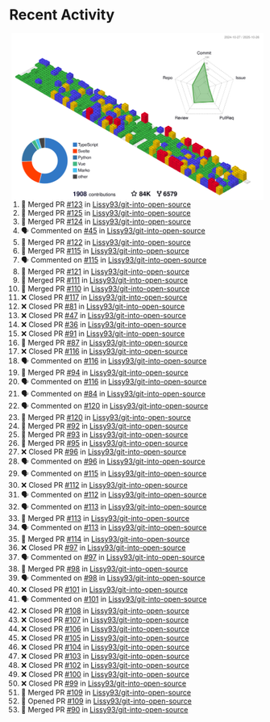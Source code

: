 # Recent Activity

<!-- Summary card -->
<a href="https://github.com/Lissy93/Lissy93/blob/master/METRICS.md">
  <img
    align="right"
    width="500"
    alt="Profile data, generated with yoshi389111/github-profile-3d-contrib"
    src="https://raw.githubusercontent.com/Lissy93/Lissy93/master/profile-3d-contrib/profile-gitblock.svg"
  />
</a>

<!--START_SECTION:activity-->
1. 🎉 Merged PR [#123](https://github.com/Lissy93/git-into-open-source/pull/123) in [Lissy93/git-into-open-source](https://github.com/Lissy93/git-into-open-source)
2. 🎉 Merged PR [#125](https://github.com/Lissy93/git-into-open-source/pull/125) in [Lissy93/git-into-open-source](https://github.com/Lissy93/git-into-open-source)
3. 🎉 Merged PR [#124](https://github.com/Lissy93/git-into-open-source/pull/124) in [Lissy93/git-into-open-source](https://github.com/Lissy93/git-into-open-source)
4. 🗣 Commented on [#45](https://github.com/Lissy93/git-into-open-source/issues/45) in [Lissy93/git-into-open-source](https://github.com/Lissy93/git-into-open-source)
5. 🎉 Merged PR [#122](https://github.com/Lissy93/git-into-open-source/pull/122) in [Lissy93/git-into-open-source](https://github.com/Lissy93/git-into-open-source)
6. 🎉 Merged PR [#115](https://github.com/Lissy93/git-into-open-source/pull/115) in [Lissy93/git-into-open-source](https://github.com/Lissy93/git-into-open-source)
7. 🗣 Commented on [#115](https://github.com/Lissy93/git-into-open-source/issues/115) in [Lissy93/git-into-open-source](https://github.com/Lissy93/git-into-open-source)
8. 🎉 Merged PR [#121](https://github.com/Lissy93/git-into-open-source/pull/121) in [Lissy93/git-into-open-source](https://github.com/Lissy93/git-into-open-source)
9. 🎉 Merged PR [#111](https://github.com/Lissy93/git-into-open-source/pull/111) in [Lissy93/git-into-open-source](https://github.com/Lissy93/git-into-open-source)
10. 🎉 Merged PR [#110](https://github.com/Lissy93/git-into-open-source/pull/110) in [Lissy93/git-into-open-source](https://github.com/Lissy93/git-into-open-source)
11. ❌ Closed PR [#117](https://github.com/Lissy93/git-into-open-source/pull/117) in [Lissy93/git-into-open-source](https://github.com/Lissy93/git-into-open-source)
12. ❌ Closed PR [#81](https://github.com/Lissy93/git-into-open-source/pull/81) in [Lissy93/git-into-open-source](https://github.com/Lissy93/git-into-open-source)
13. ❌ Closed PR [#47](https://github.com/Lissy93/git-into-open-source/pull/47) in [Lissy93/git-into-open-source](https://github.com/Lissy93/git-into-open-source)
14. ❌ Closed PR [#36](https://github.com/Lissy93/git-into-open-source/pull/36) in [Lissy93/git-into-open-source](https://github.com/Lissy93/git-into-open-source)
15. ❌ Closed PR [#91](https://github.com/Lissy93/git-into-open-source/pull/91) in [Lissy93/git-into-open-source](https://github.com/Lissy93/git-into-open-source)
16. 🎉 Merged PR [#87](https://github.com/Lissy93/git-into-open-source/pull/87) in [Lissy93/git-into-open-source](https://github.com/Lissy93/git-into-open-source)
17. ❌ Closed PR [#116](https://github.com/Lissy93/git-into-open-source/pull/116) in [Lissy93/git-into-open-source](https://github.com/Lissy93/git-into-open-source)
18. 🗣 Commented on [#116](https://github.com/Lissy93/git-into-open-source/issues/116) in [Lissy93/git-into-open-source](https://github.com/Lissy93/git-into-open-source)
19. 🎉 Merged PR [#94](https://github.com/Lissy93/git-into-open-source/pull/94) in [Lissy93/git-into-open-source](https://github.com/Lissy93/git-into-open-source)
20. 🗣 Commented on [#116](https://github.com/Lissy93/git-into-open-source/issues/116) in [Lissy93/git-into-open-source](https://github.com/Lissy93/git-into-open-source)
21. 🗣 Commented on [#84](https://github.com/Lissy93/git-into-open-source/issues/84) in [Lissy93/git-into-open-source](https://github.com/Lissy93/git-into-open-source)
22. 🗣 Commented on [#120](https://github.com/Lissy93/git-into-open-source/issues/120) in [Lissy93/git-into-open-source](https://github.com/Lissy93/git-into-open-source)
23. 🎉 Merged PR [#120](https://github.com/Lissy93/git-into-open-source/pull/120) in [Lissy93/git-into-open-source](https://github.com/Lissy93/git-into-open-source)
24. 🎉 Merged PR [#92](https://github.com/Lissy93/git-into-open-source/pull/92) in [Lissy93/git-into-open-source](https://github.com/Lissy93/git-into-open-source)
25. 🎉 Merged PR [#93](https://github.com/Lissy93/git-into-open-source/pull/93) in [Lissy93/git-into-open-source](https://github.com/Lissy93/git-into-open-source)
26. 🎉 Merged PR [#95](https://github.com/Lissy93/git-into-open-source/pull/95) in [Lissy93/git-into-open-source](https://github.com/Lissy93/git-into-open-source)
27. ❌ Closed PR [#96](https://github.com/Lissy93/git-into-open-source/pull/96) in [Lissy93/git-into-open-source](https://github.com/Lissy93/git-into-open-source)
28. 🗣 Commented on [#96](https://github.com/Lissy93/git-into-open-source/issues/96) in [Lissy93/git-into-open-source](https://github.com/Lissy93/git-into-open-source)
29. 🗣 Commented on [#115](https://github.com/Lissy93/git-into-open-source/issues/115) in [Lissy93/git-into-open-source](https://github.com/Lissy93/git-into-open-source)
30. ❌ Closed PR [#112](https://github.com/Lissy93/git-into-open-source/pull/112) in [Lissy93/git-into-open-source](https://github.com/Lissy93/git-into-open-source)
31. 🗣 Commented on [#112](https://github.com/Lissy93/git-into-open-source/issues/112) in [Lissy93/git-into-open-source](https://github.com/Lissy93/git-into-open-source)
32. 🗣 Commented on [#113](https://github.com/Lissy93/git-into-open-source/issues/113) in [Lissy93/git-into-open-source](https://github.com/Lissy93/git-into-open-source)
33. 🎉 Merged PR [#113](https://github.com/Lissy93/git-into-open-source/pull/113) in [Lissy93/git-into-open-source](https://github.com/Lissy93/git-into-open-source)
34. 🗣 Commented on [#113](https://github.com/Lissy93/git-into-open-source/issues/113) in [Lissy93/git-into-open-source](https://github.com/Lissy93/git-into-open-source)
35. 🎉 Merged PR [#114](https://github.com/Lissy93/git-into-open-source/pull/114) in [Lissy93/git-into-open-source](https://github.com/Lissy93/git-into-open-source)
36. ❌ Closed PR [#97](https://github.com/Lissy93/git-into-open-source/pull/97) in [Lissy93/git-into-open-source](https://github.com/Lissy93/git-into-open-source)
37. 🗣 Commented on [#97](https://github.com/Lissy93/git-into-open-source/issues/97) in [Lissy93/git-into-open-source](https://github.com/Lissy93/git-into-open-source)
38. 🎉 Merged PR [#98](https://github.com/Lissy93/git-into-open-source/pull/98) in [Lissy93/git-into-open-source](https://github.com/Lissy93/git-into-open-source)
39. 🗣 Commented on [#98](https://github.com/Lissy93/git-into-open-source/issues/98) in [Lissy93/git-into-open-source](https://github.com/Lissy93/git-into-open-source)
40. ❌ Closed PR [#101](https://github.com/Lissy93/git-into-open-source/pull/101) in [Lissy93/git-into-open-source](https://github.com/Lissy93/git-into-open-source)
41. 🗣 Commented on [#101](https://github.com/Lissy93/git-into-open-source/issues/101) in [Lissy93/git-into-open-source](https://github.com/Lissy93/git-into-open-source)
42. ❌ Closed PR [#108](https://github.com/Lissy93/git-into-open-source/pull/108) in [Lissy93/git-into-open-source](https://github.com/Lissy93/git-into-open-source)
43. ❌ Closed PR [#107](https://github.com/Lissy93/git-into-open-source/pull/107) in [Lissy93/git-into-open-source](https://github.com/Lissy93/git-into-open-source)
44. ❌ Closed PR [#106](https://github.com/Lissy93/git-into-open-source/pull/106) in [Lissy93/git-into-open-source](https://github.com/Lissy93/git-into-open-source)
45. ❌ Closed PR [#105](https://github.com/Lissy93/git-into-open-source/pull/105) in [Lissy93/git-into-open-source](https://github.com/Lissy93/git-into-open-source)
46. ❌ Closed PR [#104](https://github.com/Lissy93/git-into-open-source/pull/104) in [Lissy93/git-into-open-source](https://github.com/Lissy93/git-into-open-source)
47. ❌ Closed PR [#103](https://github.com/Lissy93/git-into-open-source/pull/103) in [Lissy93/git-into-open-source](https://github.com/Lissy93/git-into-open-source)
48. ❌ Closed PR [#102](https://github.com/Lissy93/git-into-open-source/pull/102) in [Lissy93/git-into-open-source](https://github.com/Lissy93/git-into-open-source)
49. ❌ Closed PR [#100](https://github.com/Lissy93/git-into-open-source/pull/100) in [Lissy93/git-into-open-source](https://github.com/Lissy93/git-into-open-source)
50. ❌ Closed PR [#99](https://github.com/Lissy93/git-into-open-source/pull/99) in [Lissy93/git-into-open-source](https://github.com/Lissy93/git-into-open-source)
51. 🎉 Merged PR [#109](https://github.com/Lissy93/git-into-open-source/pull/109) in [Lissy93/git-into-open-source](https://github.com/Lissy93/git-into-open-source)
52. 💪 Opened PR [#109](https://github.com/Lissy93/git-into-open-source/pull/109) in [Lissy93/git-into-open-source](https://github.com/Lissy93/git-into-open-source)
53. 🎉 Merged PR [#90](https://github.com/Lissy93/git-into-open-source/pull/90) in [Lissy93/git-into-open-source](https://github.com/Lissy93/git-into-open-source)
<!--END_SECTION:activity-->
